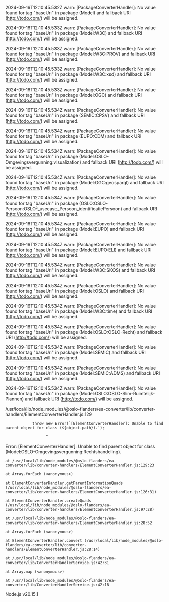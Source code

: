 2024-09-16T12:10:45.532Z warn: [PackageConverterHandler]: No value found for tag "baseUri" in package (Model) and fallback URI (http://todo.com/) will be assigned.

2024-09-16T12:10:45.533Z warn: [PackageConverterHandler]: No value found for tag "baseUri" in package (Model:W3C) and fallback URI (http://todo.com/) will be assigned.

2024-09-16T12:10:45.533Z warn: [PackageConverterHandler]: No value found for tag "baseUri" in package (Model:W3C:PROV) and fallback URI (http://todo.com/) will be assigned.

2024-09-16T12:10:45.533Z warn: [PackageConverterHandler]: No value found for tag "baseUri" in package (Model:W3C:xsd) and fallback URI (http://todo.com/) will be assigned.

2024-09-16T12:10:45.533Z warn: [PackageConverterHandler]: No value found for tag "baseUri" in package (Model:OGC) and fallback URI (http://todo.com/) will be assigned.

2024-09-16T12:10:45.534Z warn: [PackageConverterHandler]: No value found for tag "baseUri" in package (SEMIC:CPSV) and fallback URI (http://todo.com/) will be assigned.

2024-09-16T12:10:45.534Z warn: [PackageConverterHandler]: No value found for tag "baseUri" in package (EUPO:CDM) and fallback URI (http://todo.com/) will be assigned.

2024-09-16T12:10:45.534Z warn: [PackageConverterHandler]: No value found for tag "baseUri" in package (Model:OSLO-Omgevingsvergunning:visualization) and fallback URI (http://todo.com/) will be assigned.

2024-09-16T12:10:45.534Z warn: [PackageConverterHandler]: No value found for tag "baseUri" in package (Model:OGC:geosparql) and fallback URI (http://todo.com/) will be assigned.

2024-09-16T12:10:45.534Z warn: [PackageConverterHandler]: No value found for tag "baseUri" in package (OSLO:OSLO-Persoon:OSLO²_usecase_Persoon_identificatiePersoon) and fallback URI (http://todo.com/) will be assigned.

2024-09-16T12:10:45.534Z warn: [PackageConverterHandler]: No value found for tag "baseUri" in package (Model:EUPO) and fallback URI (http://todo.com/) will be assigned.

2024-09-16T12:10:45.534Z warn: [PackageConverterHandler]: No value found for tag "baseUri" in package (Model:EUPO:ELI) and fallback URI (http://todo.com/) will be assigned.

2024-09-16T12:10:45.534Z warn: [PackageConverterHandler]: No value found for tag "baseUri" in package (Model:W3C:SKOS) and fallback URI (http://todo.com/) will be assigned.

2024-09-16T12:10:45.534Z warn: [PackageConverterHandler]: No value found for tag "baseUri" in package (Model:OSLO) and fallback URI (http://todo.com/) will be assigned.

2024-09-16T12:10:45.534Z warn: [PackageConverterHandler]: No value found for tag "baseUri" in package (Model:W3C:time) and fallback URI (http://todo.com/) will be assigned.

2024-09-16T12:10:45.534Z warn: [PackageConverterHandler]: No value found for tag "baseUri" in package (Model:OSLO:OSLO-Recht) and fallback URI (http://todo.com/) will be assigned.

2024-09-16T12:10:45.534Z warn: [PackageConverterHandler]: No value found for tag "baseUri" in package (Model:SEMIC) and fallback URI (http://todo.com/) will be assigned.

2024-09-16T12:10:45.534Z warn: [PackageConverterHandler]: No value found for tag "baseUri" in package (Model:SEMIC:ADMS) and fallback URI (http://todo.com/) will be assigned.

2024-09-16T12:10:45.534Z warn: [PackageConverterHandler]: No value found for tag "baseUri" in package (Model:OSLO:OSLO-Slim-Ruimtelijk-Plannen) and fallback URI (http://todo.com/) will be assigned.

/usr/local/lib/node_modules/@oslo-flanders/ea-converter/lib/converter-handlers/ElementConverterHandler.js:129

                throw new Error(`[ElementConverterHandler]: Unable to find parent object for class (${object.path}).`);

                      ^



Error: [ElementConverterHandler]: Unable to find parent object for class (Model:OSLO-Omgevingsvergunning:Rechtshandeling).

    at /usr/local/lib/node_modules/@oslo-flanders/ea-converter/lib/converter-handlers/ElementConverterHandler.js:129:23

    at Array.forEach (<anonymous>)

    at ElementConverterHandler.getParentInformationQuads (/usr/local/lib/node_modules/@oslo-flanders/ea-converter/lib/converter-handlers/ElementConverterHandler.js:126:31)

    at ElementConverterHandler.createQuads (/usr/local/lib/node_modules/@oslo-flanders/ea-converter/lib/converter-handlers/ElementConverterHandler.js:97:28)

    at /usr/local/lib/node_modules/@oslo-flanders/ea-converter/lib/converter-handlers/ElementConverterHandler.js:28:52

    at Array.forEach (<anonymous>)

    at ElementConverterHandler.convert (/usr/local/lib/node_modules/@oslo-flanders/ea-converter/lib/converter-handlers/ElementConverterHandler.js:28:14)

    at /usr/local/lib/node_modules/@oslo-flanders/ea-converter/lib/ConverterHandlerService.js:42:31

    at Array.map (<anonymous>)

    at /usr/local/lib/node_modules/@oslo-flanders/ea-converter/lib/ConverterHandlerService.js:42:18



Node.js v20.15.1

